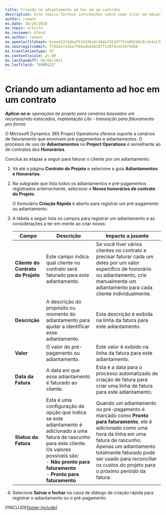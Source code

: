 ```yaml
---
title: Criando um adiantamento ad hoc em um contrato
description: Este tópico fornece informações sobre como criar um adiantamento em um contrato, conforme necessário.
author: rumant
ms.date: 10/26/2020
ms.topic: article
ms.reviewer: kfend
ms.author: rumant
ms.openlocfilehash: bceed1372dbaf523426a4c34da7152d77fe108240c8c3e4e1390c43b1cf536a4
ms.sourcegitcommit: 7f8d1e7a16af769adb43d1877c28fdce53975db8
ms.translationtype: HT
ms.contentlocale: pt-BR
ms.lasthandoff: 08/06/2021
ms.locfileid: "6999122"
---
```

# <a name="creating-an-ad-hoc-advance-on-a-contract"></a>Criando um adiantamento ad hoc em um contrato

_**Aplica-se a:** operações de projeto para cenários baseados em recursos/não estocados, implantação Lite - transação para faturamento pro forma_

O Microsoft Dynamics 365 Project Operations oferece suporte a cenários de faturamento que envolvem pré-pagamentos e adiantamentos. O processo de uso de **Adiantamentos** no **Project Operations** é semelhante ao de contratos dos **Honorários**. 

Conclua as etapas a seguir para faturar o cliente por um adiantamento.

1. Vá até a página **Contrato do Projeto** e selecione a guia **Adiantamentos e Honorários**.
2. Na subgrade que lista todos os adiantamentos e pré-pagamentos registrados anteriormente, selecione **+ Novos honorários de contrato do Projeto**. 

    O formulário **Criação Rápida** é aberto para registrar um pré-pagamento ou adiantamento.
    
3. A tabela a seguir lista os campos para registrar um adiantamento e as considerações a ter em mente ao criar novos:

    | Campo | Descrição | Impacto a jusante |
    | --- | --- | --- |
    | **Cliente do Contrato do Projeto** | Este campo indica qual cliente no contrato será faturado para este adiantamento. | Se você tiver vários clientes no contrato e precisar faturar cada um deles por um valor específico de honorário ou adiantamento, crie manualmente um adiantamento para cada cliente individualmente. |
    | **Descrição** | A descrição do propósito ou momento do adiantamento para ajudar a identificar esse adiantamento. | Esta descrição é exibida na linha da fatura para este adiantamento. |
    | **Valor** | O valor do pré-pagamento ou adiantamento. | Este valor é exibido na linha da fatura para este adiantamento. |
    | **Data da Fatura** | A data em que esse adiantamento é faturado ao cliente. | Esta é a data para o processo automatizado de criação de fatura para criar uma linha de fatura para este adiantamento. |
    | **Status da Fatura** | Esta é uma configuração de opção que indica se este adiantamento é adicionado a uma fatura de rascunho para este cliente. Os valores possíveis são:</br>- **Não pronto para faturamento**</br>- **Pronto para faturamento** | Quando um adiantamento ou pré-pagamento é marcado como **Pronto para faturamento**, ele é adicionado como uma hora da linha em uma fatura de rascunho. Apenas um adiantamento totalmente faturado pode ser usado para reconciliar os custos do projeto para o próximo período da fatura. |

4. Selecione **Salvar e fechar** na caixa de diálogo de criação rápida para registrar o adiantamento ou o pré-pagamento.


[!INCLUDE[footer-include](../../includes/footer-banner.md)]